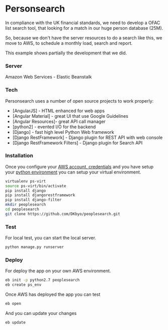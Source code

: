 # Personsearch

In compliance with the UK financial standards, we need to develop a OFAC list search tool, that looking for a match in our huge person database (25M).

So, because we don't have the server resources to do a search like this, we move to AWS, to schedule a monthly load, search and report.

This example shows partially the development that we did.

### Server

Amazon Web Services - Elastic Beanstalk 

### Tech

Personsearch uses a number of open source projects to work properly:

* [AngularJS] - HTML enhanced for web apps
* [Angular Material] - great UI that use Google Guidelines
* [Angular Resources]- great API call manager
* [python2] - evented I/O for the backend
* [Django] - fast high level Python Web framework
* [Django RestFramework] - Django plugin for REST API with web console
* [Django RestFramework Filters] - Django plugin for Search API


### Installation

Once you configure your [AWS account, credentials](https://aws.amazon.com/) and you have setup your [python environment](http://docs.aws.amazon.com/elasticbeanstalk/latest/dg/create-deploy-python-common-steps.html#python-common-prereq) you can setup your virtual environment.

```sh
virtualenv ps-virt
source ps-virt/bin/activate
pip install django
pip install djangorestframework
pip install django-filter
mkdir peoplesearch
cd peoplesearch
git clone https://github.com/DKbyo/peoplesearch.git
```

### Test

For local test, you can start the local server.

```sh
python manage.py runserver
```

### Deploy

For deploy the app on your own AWS environment.

```sh
eb init -p python2.7 peoplesearch
eb create ps_env
```

Once AWS has deployed the app you can test 

```sh
eb open
```

And you can update your changes

```sh
eb update
```
